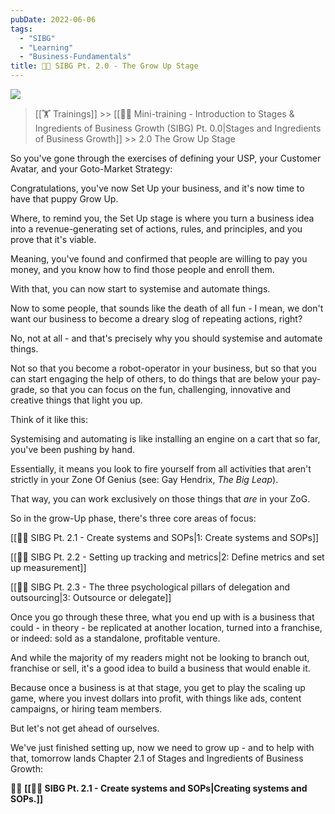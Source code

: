 ```yaml
---
pubDate: 2022-06-06
tags:
  - "SIBG"
  - "Learning"
  - "Business-Fundamentals"
title: 👨‍🎓 SIBG Pt. 2.0 - The Grow Up Stage
---
```

![](Media/SalesFlowCoach_SIBG_Grow-Up-stage_MartinStellar.jpg)

>[[🏋️ Trainings]] >> [[👨‍🎓 Mini-training - Introduction to Stages & Ingredients of Business Growth (SIBG) Pt. 0.0|Stages and Ingredients of Business Growth]] >> 2.0 The Grow Up Stage

So you've gone through the exercises of defining your USP, your Customer Avatar, and your Goto-Market Strategy:

Congratulations, you've now Set Up your business, and it's now time to have that puppy Grow Up.

Where, to remind you, the Set Up stage is where you turn a business idea into a revenue-generating set of actions, rules, and principles, and you prove that it's viable.

Meaning, you've found and confirmed that people are willing to pay you money, and you know how to find those people and enroll them.

With that, you can now start to systemise and automate things.

Now to some people, that sounds like the death of all fun - I mean, we don't want our business to become a dreary slog of repeating actions, right?

No, not at all - and that's precisely why you should systemise and automate things.

Not so that you become a robot-operator in your business, but so that you can start engaging the help of others, to do things that are below your pay-grade, so that you can focus on the fun, challenging, innovative and creative things that light you up.

Think of it like this:

Systemising and automating is like installing an engine on a cart that so far, you've been pushing by hand.

Essentially, it means you look to fire yourself from all activities that aren't strictly in your Zone Of Genius (see: Gay Hendrix, *The Big Leap*).

That way, you can work exclusively on those things that _are_ in your ZoG.

So in the grow-Up phase, there's three core areas of focus:

[[👨‍🎓 SIBG Pt. 2.1 - Create systems and SOPs|1: Create systems and SOPs]]

[[👨‍🎓 SIBG Pt. 2.2 - Setting up tracking and metrics|2: Define metrics and set up measurement]]

[[👨‍🎓 SIBG Pt. 2.3 - The three psychological pillars of delegation and outsourcing|3: Outsource or delegate]]

Once you go through these three, what you end up with is a business that could - in theory - be replicated at another location, turned into a franchise, or indeed: sold as a standalone, profitable venture.

And while the majority of my readers might not be looking to branch out, franchise or sell, it's a good idea to build a business that would enable it.

Because once a business is at that stage, you get to play the scaling up game, where you invest dollars into profit, with things like ads, content campaigns, or hiring team members.

But let's not get ahead of ourselves.

We've just finished setting up, now we need to grow up - and to help with that, tomorrow lands Chapter 2.1 of Stages and Ingredients of Business Growth:

👨‍🎓 **[[👨‍🎓 SIBG Pt. 2.1 - Create systems and SOPs|Creating systems and SOPs.]]**

<br />
